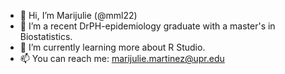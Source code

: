 - 👋 Hi, I’m Marijulie (@mml22)
- 👀 I’m a recent DrPH-epidemiology graduate with a master's in Biostatistics. 
- 🌱 I’m currently learning more about R Studio.   
- 📫 You can reach me: marijulie.martinez@upr.edu 

<!---
mml22/mml22 is a ✨ special ✨ repository because its `README.md` (this file) appears on your GitHub profile.
You can click the Preview link to take a look at your changes.
--->
